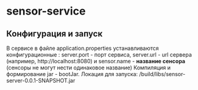 # sensor-service

## Конфигурация и запуск
В сервисе в файле application.properties устанавливаются конфигурационные : server.port - порт сервиса, server.url - url сервера (например, http://localhost:8080) и sensor.name - **название сенсора** (сенсоры не могут нести одинаковое название)
Компиляция и формирование jar - bootJar. Локация для запуска: /build/libs/sensor-server-0.0.1-SNAPSHOT.jar
